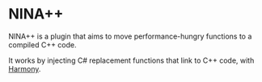 ﻿# NINA++
NINA++ is a plugin that aims to move performance-hungry functions to a compiled C++ code.

It works by injecting C# replacement functions that link to C++ code, with [Harmony](https://harmony.pardeike.net/).

